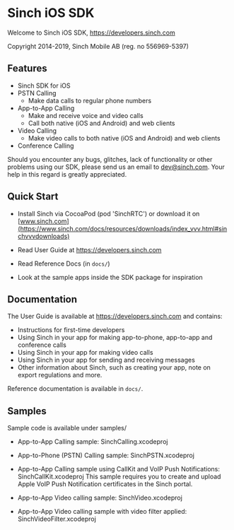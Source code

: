 # Sinch iOS SDK

Welcome to Sinch iOS SDK, https://developers.sinch.com

Copyright 2014-2019, Sinch Mobile AB (reg. no 556969-5397)


## Features

- Sinch SDK for iOS
- PSTN Calling
     * Make data calls to regular phone numbers
- App-to-App Calling
     * Make and receive voice and video calls
     * Call both native (iOS and Android) and web clients
- Video Calling
     * Make video calls to both native (iOS and Android) and web clients
- Conference Calling

Should you encounter any bugs, glitches, lack of functionality or
other problems using our SDK, please send us an email to dev@sinch.com.
Your help in this regard is greatly appreciated.


## Quick Start

- Install Sinch via CocoaPod (pod 'SinchRTC') or download it on [www.sinch.com](https://www.sinch.com/docs/resources/downloads/index_vvv.html#sinchvvvdownloads)

- Read User Guide at https://developers.sinch.com

- Read Reference Docs (in `docs/`)

- Look at the sample apps inside the SDK package for inspiration


## Documentation

The User Guide is available at https://developers.sinch.com and contains:

- Instructions for first-time developers
- Using Sinch in your app for making app-to-phone, app-to-app and conference calls
- Using Sinch in your app for making video calls
- Using Sinch in your app for sending and receiving messages
- Other information about Sinch, such as creating your app, note on export
  regulations and more.

Reference documentation is available in `docs/`.

## Samples

Sample code is available under samples/

- App-to-App Calling sample: SinchCalling.xcodeproj

- App-to-Phone (PSTN) Calling sample: SinchPSTN.xcodeproj

- App-to-App Calling sample using CallKit and VoIP Push Notifications:
     SinchCallKit.xcodeproj
     This sample requires you to create and upload Apple VoIP Push Notification
     certificates in the Sinch portal.

- App-to-App Video calling sample: SinchVideo.xcodeproj

- App-to-App Video calling sample with video filter applied: SinchVideoFilter.xcodeproj
